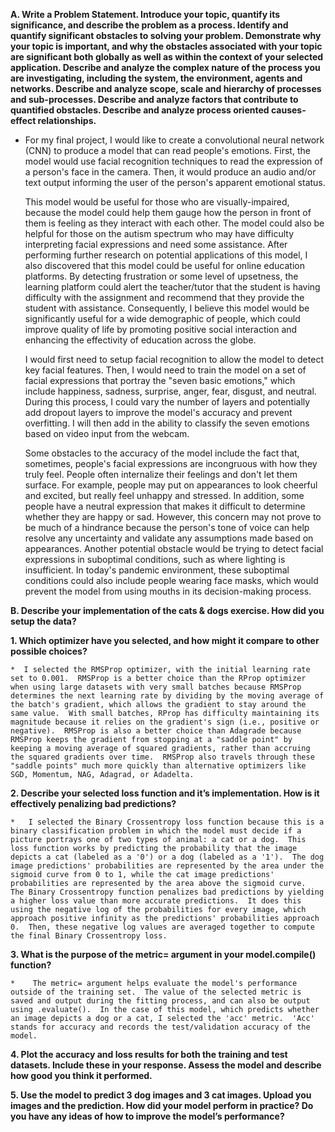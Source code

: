 **A. Write a Problem Statement.  Introduce your topic, quantify its significance, and describe the problem as a process.  Identify and quantify significant obstacles to solving your problem.  Demonstrate why your topic is important, and why the obstacles associated with your topic are significant both globally as well as within the context of your selected application. Describe and analyze the complex nature of the process you are investigating, including the system, the environment, agents and networks. Describe and analyze scope, scale and hierarchy of processes and sub-processes. Describe and analyze factors that contribute to quantified obstacles.  Describe and analyze process oriented causes-effect relationships.**
*   For my final project, I would like to create a convolutional neural network (CNN) to produce a model that can read people's emotions.  First, the model would use facial recognition techniques to read the expression of a person's face in the camera.  Then, it would produce an audio and/or text output informing the user of the person's apparent emotional status.  

    This model would be useful for those who are visually-impaired, because the model could help them gauge how the person in front of them is feeling as they interact with each other.  The model could also be helpful for those on the autism spectrum who may have difficulty interpreting facial expressions and need some assistance.  After performing further research on potential applications of this model, I also discovered that this model could be useful for online education platforms.  By detecting frustration or some level of upsetness, the learning platform could alert the teacher/tutor that the student is having difficulty with the assignment and recommend that they provide the student with assistance.  Consequently, I believe this model would be significantly useful for a wide demographic of people, which could improve quality of life by promoting positive social interaction and enhancing the effectivity of education across the globe.
    
    I would first need to setup facial recognition to allow the model to detect key facial features.  Then, I would need to train the model on a set of facial expressions that portray the "seven basic emotions," which include happiness, sadness, surprise, anger, fear, disgust, and neutral.  During this process, I could vary the number of layers and potentially add dropout layers to improve the model's accuracy and prevent overfitting.  I will then add in the ability to classify the seven emotions based on video input from the webcam.
    
    Some obstacles to the accuracy of the model include the fact that, sometimes, people's facial expressions are incongruous with how they truly feel.  People often internalize their feelings and don't let them surface.  For example, people may put on appearances to look cheerful and excited, but really feel unhappy and stressed.  In addition, some people have a neutral expression that makes it difficult to determine whether they are happy or sad.  However, this concern may not prove to be much of a hindrance because the person's tone of voice can help resolve any uncertainty and validate any assumptions made based on appearances.  Another potential obstacle would be trying to detect facial expressions in suboptimal conditions, such as where lighting is insufficient.  In today's pandemic environment, these suboptimal conditions could also include people wearing face masks, which would prevent the model from using mouths in its decision-making process.

**B. Describe your implementation of the cats & dogs exercise.  How did you setup the data?**
   
   **1. Which optimizer have you selected, and how might it compare to other possible choices?**
    
    *  I selected the RMSProp optimizer, with the initial learning rate set to 0.001.  RMSProp is a better choice than the RProp optimizer when using large datasets with very small batches because RMSProp determines the next learning rate by dividing by the moving average of the batch's gradient, which allows the gradient to stay around the same value.  With small batches, RProp has difficulty maintaining its magnitude because it relies on the gradient's sign (i.e., positive or negative).  RMSProp is also a better choice than Adagrade because RMSProp keeps the gradient from stopping at a "saddle point" by keeping a moving average of squared gradients, rather than accruing the squared gradients over time.  RMSProp also travels through these "saddle points" much more quickly than alternative optimizers like SGD, Momentum, NAG, Adagrad, or Adadelta.
    
   **2. Describe your selected loss function and it’s implementation.  How is it effectively penalizing bad predictions?**
    
    *   I selected the Binary Crossentropy loss function because this is a binary classification problem in which the model must decide if a picture portrays one of two types of animal: a cat or a dog.  This loss function works by predicting the probability that the image depicts a cat (labeled as a '0') or a dog (labeled as a '1').  The dog image predictions' probabilities are represented by the area under the sigmoid curve from 0 to 1, while the cat image predictions' probabilities are represented by the area above the sigmoid curve.  The Binary Crossentropy function penalizes bad predictions by yielding a higher loss value than more accurate predictions.  It does this using the negative log of the probabilities for every image, which approach positive infinity as the predictions' probabilities approach 0.  Then, these negative log values are averaged together to compute the final Binary Crossentropy loss.            
    
   **3. What is the purpose of the metric= argument in your model.compile() function?**
   
    *    The metric= argument helps evaluate the model's performance outside of the training set.  The value of the selected metric is saved and output during the fitting process, and can also be output using .evaluate().  In the case of this model, which predicts whether an image depicts a dog or a cat, I selected the 'acc' metric.  'Acc' stands for accuracy and records the test/validation accuracy of the model.
   
   **4. Plot the accuracy and loss results for both the training and test datasets.  Include these in your response.  Assess the model and describe how good you think it performed.**
    
    
   **5. Use the model to predict 3 dog images and 3 cat images.  Upload you images and the prediction.  How did your model perform in practice?  Do you have any ideas of how to improve the model’s performance?**
